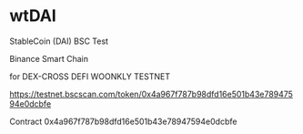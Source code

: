 # wtDAI
StableCoin (DAI) BSC Test


Binance Smart Chain

for DEX-CROSS DEFI WOONKLY TESTNET


https://testnet.bscscan.com/token/0x4a967f787b98dfd16e501b43e78947594e0dcbfe

Contract 0x4a967f787b98dfd16e501b43e78947594e0dcbfe
